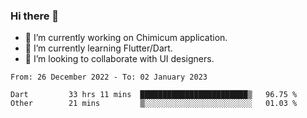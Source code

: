 ### Hi there 👋

<!--
**devcat37/devcat37** is a ✨ _special_ ✨ repository because its `README.md` (this file) appears on your GitHub profile.-->


- 🔭 I’m currently working on Chimicum application.
- 🌱 I’m currently learning Flutter/Dart.
- 👯 I’m looking to collaborate with UI designers.
<!-- - 🤔 I’m looking for help with ... -->

<!--START_SECTION:waka-->

```text
From: 26 December 2022 - To: 02 January 2023

Dart         33 hrs 11 mins  ████████████████████████▒   96.75 %
Other        21 mins         ▒░░░░░░░░░░░░░░░░░░░░░░░░   01.03 %
```

<!--END_SECTION:waka-->
